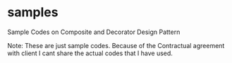 # samples
Sample Codes on Composite and Decorator Design Pattern

Note: These are just sample codes. Because of the Contractual agreement with client I cant share the actual codes that I have used.
